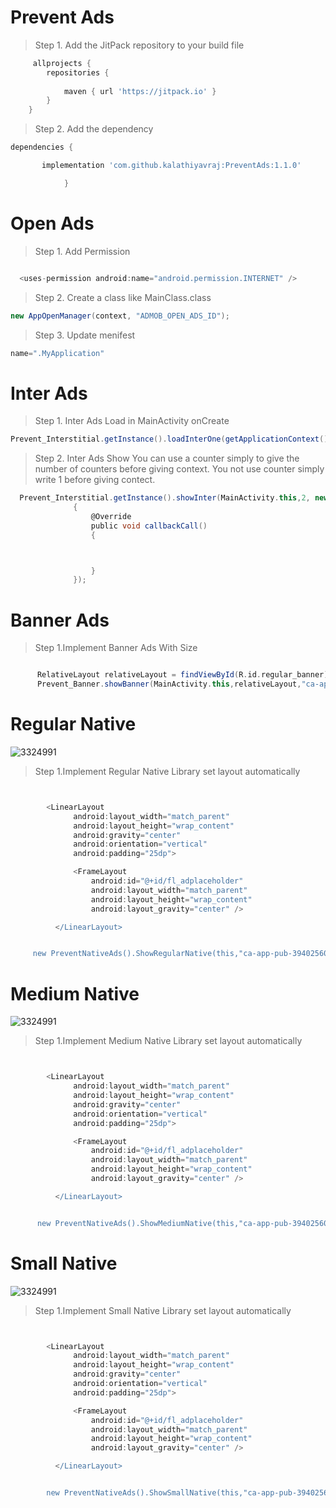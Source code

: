 # Prevent Ads


> Step 1. Add the JitPack repository to your build file

```gradle
     allprojects {
		repositories {
			
			maven { url 'https://jitpack.io' }
		}
	}
 ```
  
  > Step 2. Add the dependency

  
```gradle
dependencies {

       implementation 'com.github.kalathiyavraj:PreventAds:1.1.0'

            }
  ```
  # Open Ads 
  
  > Step 1. Add Permission
  ```gradle
  
    <uses-permission android:name="android.permission.INTERNET" />
 ```
  > Step 2. Create a class like MainClass.class
  
  ```gradle
  new AppOpenManager(context, "ADMOB_OPEN_ADS_ID");
  ```
  
 > Step 3. Update menifest
  ```gradle
 name=".MyApplication"
 ```

  # Inter Ads 
  
  > Step 1. Inter Ads Load in MainActivity onCreate
  ```gradle
  Prevent_Interstitial.getInstance().loadInterOne(getApplicationContext(),"ca-app-pub-3940256099942544/1033173712");

  ```

  > Step 2. Inter Ads Show
  > You can use a counter simply to give the number of counters before giving context.
  > You not use counter simply write 1 before giving contect.

  ```gradle
    Prevent_Interstitial.getInstance().showInter(MainActivity.this,2, new Prevent_Interstitial.MyCallback()
                {
                    @Override
                    public void callbackCall()
                    {



                    }
                });

  ```
  
# Banner Ads 
  
  > Step 1.Implement Banner Ads With Size
  ```gradle
  
        RelativeLayout relativeLayout = findViewById(R.id.regular_banner);
        Prevent_Banner.showBanner(MainActivity.this,relativeLayout,"ca-app-pub-3940256099942544/6300978111", AdSize.BANNER);

 ```
 
  
 # Regular Native
  ![3324991](https://i.postimg.cc/fTfvdPts/redular-native.jpg)
  > Step 1.Implement Regular Native
  > Library set layout automatically
  ```gradle


          <LinearLayout
                android:layout_width="match_parent"
                android:layout_height="wrap_content"
                android:gravity="center"
                android:orientation="vertical"
                android:padding="25dp">

                <FrameLayout
                    android:id="@+id/fl_adplaceholder"
                    android:layout_width="match_parent"
                    android:layout_height="wrap_content"
                    android:layout_gravity="center" />

            </LinearLayout>


       new PreventNativeAds().ShowRegularNative(this,"ca-app-pub-3940256099942544/2247696110", (ViewGroup) findViewById(R.id.fl_adplaceholder));

 ```
  # Medium Native
 ![3324991](https://i.postimg.cc/RVBRNm0G/medium-native.jpg)
  > Step 1.Implement Medium Native
  > Library set layout automatically
  ```gradle


          <LinearLayout
                android:layout_width="match_parent"
                android:layout_height="wrap_content"
                android:gravity="center"
                android:orientation="vertical"
                android:padding="25dp">

                <FrameLayout
                    android:id="@+id/fl_adplaceholder"
                    android:layout_width="match_parent"
                    android:layout_height="wrap_content"
                    android:layout_gravity="center" />

            </LinearLayout>


        new PreventNativeAds().ShowMediumNative(this,"ca-app-pub-3940256099942544/2247696110", (ViewGroup) findViewById(R.id.fl_adplaceholder2));

 ```

 # Small Native
  ![3324991](https://i.postimg.cc/G3YKLtbH/small-native.jpg)
  > Step 1.Implement Small Native
  > Library set layout automatically
  ```gradle


          <LinearLayout
                android:layout_width="match_parent"
                android:layout_height="wrap_content"
                android:gravity="center"
                android:orientation="vertical"
                android:padding="25dp">

                <FrameLayout
                    android:id="@+id/fl_adplaceholder"
                    android:layout_width="match_parent"
                    android:layout_height="wrap_content"
                    android:layout_gravity="center" />

            </LinearLayout>


          new PreventNativeAds().ShowSmallNative(this,"ca-app-pub-3940256099942544/2247696110", (ViewGroup) findViewById(R.id.fl_adplaceholder3));


 ```
